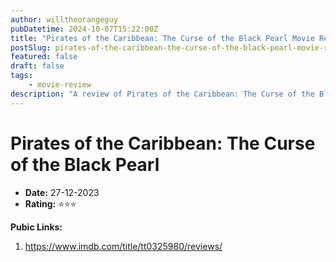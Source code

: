 ```yaml
---
author: willtheorangeguy
pubDatetime: 2024-10-07T15:22:00Z
title: "Pirates of the Caribbean: The Curse of the Black Pearl Movie Review"
postSlug: pirates-of-the-caribbean-the-curse-of-the-black-pearl-movie-review
featured: false
draft: false
tags:
    - movie-review
description: "A review of Pirates of the Caribbean: The Curse of the Black Pearl movie."
---
```


# Pirates of the Caribbean: The Curse of the Black Pearl

- **Date:** 27-12-2023
- **Rating:** ⭐⭐⭐

**Pubic Links:**

1. https://www.imdb.com/title/tt0325980/reviews/
